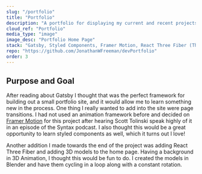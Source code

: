 ```yaml
---
slug: "/portfolio"
title: "Portfolio"
description: "A portfolio for displaying my current and recent projects."
cloud_ref: "Portfolio"
media_type: "image"
image_desc: "Portfolio Home Page"
stack: "Gatsby, Styled Components, Framer Motion, React Three Fiber (ThreeJS) Netlify"
repo: "https://github.com/JonathanWFreeman/devPortfolio"
order: 3
---
```


## Purpose and Goal

After reading about Gatsby I thought that was the perfect framework for building out a small portfolio site, and it would allow me to learn something new in the process. One thing I really wanted to add into the site were page transitions. I had not used an animation framework before and decided on [Framer Motion](https://www.framer.com/motion/) for this project after hearing Scott Tolinski speak highly of it in an episode of the Syntax podcast. I also thought this would be a great opportunity to learn styled components as well, which it turns out I love!

Another addition I made towards the end of the project was adding React Three Fiber and adding 3D models to the home page. Having a background in 3D Animation, I thought this would be fun to do. I created the models in Blender and have them cycling in a loop along with a constant rotation.
